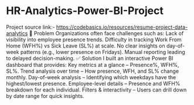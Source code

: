 # HR-Analytics-Power-BI-Project
Project source link:- https://codebasics.io/resources/resume-project-data-analytics
🛑 Problem
Organizations often face challenges such as:
Lack of visibility into employee presence trends.
Difficulty in tracking Work From Home (WFH%) vs Sick Leave (SL%) at scale.
No clear insights on day-of-week patterns (e.g., lower presence on Fridays).
Manual reporting leading to delayed decision-making.
✅ Solution
I built an interactive Power BI dashboard that provides:
Key metrics at a glance – Presence%, WFH%, SL%.
Trend analysis over time – How presence, WFH, and SL% change monthly.
Day-of-week analysis – Identifying which weekdays have the highest/lowest presence.
Employee-level details – Presence and WFH% breakdown for each individual.
Filters & interactivity – Users can drill down by date range for quick insights.
